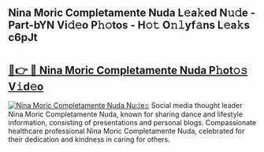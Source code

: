 ## Nina Moric Completamente Nuda L𝚎a𝚔ed N𝚞𝚍e - Part-bYN Vi𝚍𝚎o P𝚑𝚘tos - H𝚘𝚝 O𝚗𝚕yf𝚊ns L𝚎a𝚔s c6pJt

# <h2><a href="http://kf6evh0.oniu.top/?m=Nina+Moric+Completamente+Nuda">🔗👉 🔴 Nina Moric Completamente Nuda P𝚑ot𝚘𝚜 V𝚒d𝚎o</a></h2>

[![Nina Moric Completamente Nuda Nu𝚍e𝚜](https://i.imgur.com/0qMVB7G.gif)](http://kf6evh0.oniu.top/?m=Nina+Moric+Completamente+Nuda)
Social media thought leader Nina Moric Completamente Nuda, known for sharing dance and lifestyle information, consisting of presentations and personal blogs. Compassionate healthcare professional Nina Moric Completamente Nuda, celebrated for their dedication and kindness in caring for others.  
